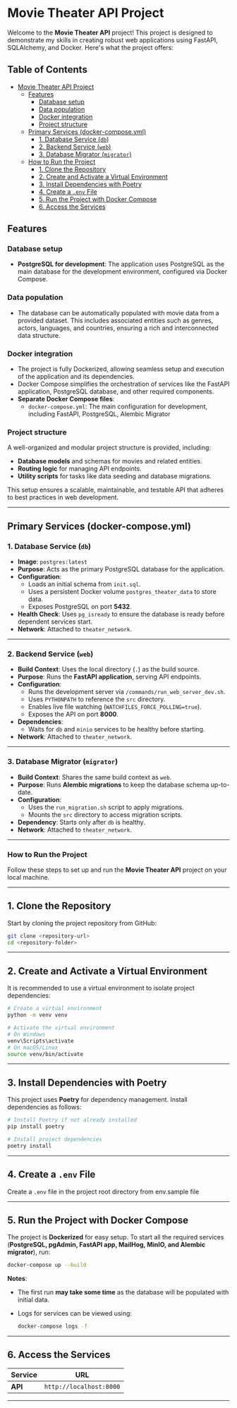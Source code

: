 # Movie Theater API Project

Welcome to the **Movie Theater API** project! This project is designed to demonstrate my skills in creating robust web applications using FastAPI, SQLAlchemy, and Docker. Here's what the project offers:

## Table of Contents

- [Movie Theater API Project](#movie-theater-api-project)
  - [Features](#features)
    - [Database setup](#database-setup)
    - [Data population](#data-population)
    - [Docker integration](#docker-integration)
    - [Project structure](#project-structure)
  - [Primary Services (docker-compose.yml)](#primary-services-docker-composeyml)
    - [1. Database Service (`db`)](#1-database-service-db)
    - [2. Backend Service (`web`)](#3-backend-service-web)
    - [3. Database Migrator (`migrator`)](#4-database-migrator-migrator)
  - [How to Run the Project](#how-to-run-the-project)
    - [1. Clone the Repository](#1-clone-the-repository)
    - [2. Create and Activate a Virtual Environment](#2-create-and-activate-a-virtual-environment)
    - [3. Install Dependencies with Poetry](#3-install-dependencies-with-poetry)
    - [4. Create a `.env` File](#4-create-a-env-file)
    - [5. Run the Project with Docker Compose](#5-run-the-project-with-docker-compose)
    - [6. Access the Services](#6-access-the-services)


## Features

### **Database setup**
- **PostgreSQL for development**: The application uses PostgreSQL as the main database for the development environment, configured via Docker Compose.

### **Data population**
- The database can be automatically populated with movie data from a provided dataset. This includes associated entities such as genres, actors, languages, and countries, ensuring a rich and interconnected data structure.

### **Docker integration**
- The project is fully Dockerized, allowing seamless setup and execution of the application and its dependencies.
- Docker Compose simplifies the orchestration of services like the FastAPI application, PostgreSQL database, and other required components.
- **Separate Docker Compose files**:
  - `docker-compose.yml`: The main configuration for development, including FastAPI, PostgreSQL, Alembic Migrator

### **Project structure**
A well-organized and modular project structure is provided, including:
- **Database models** and schemas for movies and related entities.
- **Routing logic** for managing API endpoints.
- **Utility scripts** for tasks like data seeding and database migrations.

This setup ensures a scalable, maintainable, and testable API that adheres to best practices in web development.

---

## **Primary Services (docker-compose.yml)**

### **1. Database Service (`db`)**
- **Image**: `postgres:latest`
- **Purpose**: Acts as the primary PostgreSQL database for the application.
- **Configuration**:
  - Loads an initial schema from `init.sql`.
  - Uses a persistent Docker volume `postgres_theater_data` to store data.
  - Exposes PostgreSQL on port **5432**.
- **Health Check**: Uses `pg_isready` to ensure the database is ready before dependent services start.
- **Network**: Attached to `theater_network`.

---

### **2. Backend Service (`web`)**
- **Build Context**: Uses the local directory (`.`) as the build source.
- **Purpose**: Runs the **FastAPI application**, serving API endpoints.
- **Configuration**:
  - Runs the development server via `/commands/run_web_server_dev.sh`.
  - Uses `PYTHONPATH` to reference the `src` directory.
  - Enables live file watching (`WATCHFILES_FORCE_POLLING=true`).
  - Exposes the API on port **8000**.
- **Dependencies**:
  - Waits for `db` and `minio` services to be healthy before starting.
- **Network**: Attached to `theater_network`.

---

### **3. Database Migrator (`migrator`)**
- **Build Context**: Shares the same build context as `web`.
- **Purpose**: Runs **Alembic migrations** to keep the database schema up-to-date.
- **Configuration**:
  - Uses the `run_migration.sh` script to apply migrations.
  - Mounts the `src` directory to access migration scripts.
- **Dependency**: Starts only after `db` is healthy.
- **Network**: Attached to `theater_network`.

---

### **How to Run the Project**

Follow these steps to set up and run the **Movie Theater API** project on your local machine.

---

## **1. Clone the Repository**

Start by cloning the project repository from GitHub:

```bash
git clone <repository-url>
cd <repository-folder>
```

---
## **2. Create and Activate a Virtual Environment**

It is recommended to use a virtual environment to isolate project dependencies:

```bash
# Create a virtual environment
python -m venv venv

# Activate the virtual environment
# On Windows
venv\Scripts\activate
# On macOS/Linux
source venv/bin/activate
```

---

## **3. Install Dependencies with Poetry**

This project uses **Poetry** for dependency management. Install dependencies as follows:

```bash
# Install Poetry if not already installed
pip install poetry

# Install project dependencies
poetry install
```

---

## **4. Create a `.env` File**

Create a `.env` file in the project root directory from env.sample file

---
## **5. Run the Project with Docker Compose**

The project is **Dockerized** for easy setup. To start all the required services (**PostgreSQL, pgAdmin, FastAPI app, MailHog, MinIO, and Alembic migrator**), run:

```bash
docker-compose up --build
```

**Notes**:
- The first run **may take some time** as the database will be populated with initial data.
- Logs for services can be viewed using:

  ```bash
  docker-compose logs -f
  ```

---
## **6. Access the Services**

| Service        | URL |
|---------------|--------------------------|
| **API**       | `http://localhost:8000` |

---